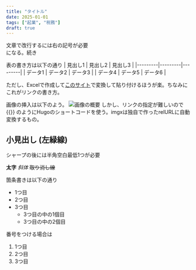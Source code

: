 ```yaml
---
title: "タイトル"
date: 2025-01-01
tags: ["起業", "税務"]
draft: true
---
```


文章で改行するには右の記号が必要 <br>
になる。続き

表の書き方は以下の通り
| 見出し1 | 見出し2 | 見出し3 |
|---------|---------|---------|
| データ1 | データ2 | データ3 |
| データ4 | データ5 | データ6 |

ただし、Excelで作成して[このサイト](https://ao-system.net/exceltable/)で変換して貼り付けるほうが楽。ちなみにこれがリンクの書き方。

画像の挿入は以下のよう。
![画像の概要](link-to-image.png)
しかし、リンクの指定が難しいので
{{<imgx src="article_assets/income-deductions/fig1.png">}}
のようにHugoのショートコードを使う。imgxは独自で作ったrelURLに自動変換するもの。


## 小見出し (左緑線)
シャープの後には半角空白最低1つが必要

**太字** 
*斜体*
~~取り消し線~~

箇条書きは以下の通り
- 1つ目
- 2つ目
- 3つ目
  - 3つ目の中の1個目
  - 3つ目の中の2個目

番号をつける場合は
1. 1つ目
2. 2つ目
3. 3つ目
